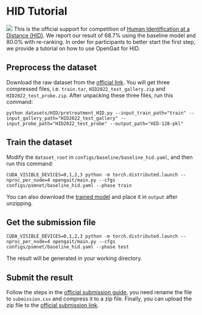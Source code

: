 # HID Tutorial
![](http://hid2022.iapr-tc4.org/wp-content/uploads/sites/7/2022/03/%E5%9B%BE%E7%89%871-2.png)
This is the official support for competition of [Human Identification at a Distance (HID)](http://hid2022.iapr-tc4.org/). We report our result of 68.7% using the baseline model and 80.0% with re-ranking. In order for participants to better start the first step, we provide a tutorial on how to use OpenGait for HID.

## Preprocess the dataset
Download the raw dataset from the [official link](http://hid2022.iapr-tc4.org/). You will get three compressed files, i.e. `train.tar`, `HID2022_test_gallery.zip` and `HID2022_test_probe.zip`.
After unpacking these three files, run this command:
```shell
python datasets/HID/pretreatment_HID.py --input_train_path="train" --input_gallery_path="HID2022_test_gallery" --input_probe_path="HID2022_test_probe" --output_path="HID-128-pkl" 
```

## Train the dataset
Modify the `dataset_root` in `configs/baseline/baseline_hid.yaml`, and then run this command:
```shell
CUDA_VISIBLE_DEVICES=0,1,2,3 python -m torch.distributed.launch --nproc_per_node=4 opengait/main.py --cfgs configs/psmnet/baseline_hid.yaml --phase train
```
You can also download the [trained model](https://github.com/ShiqiYu/OpenGait/releases/download/v1.1/pretrained_hid_model.zip) and place it in `output` after unzipping.

## Get the submission file
```shell
CUDA_VISIBLE_DEVICES=0,1,2,3 python -m torch.distributed.launch --nproc_per_node=4 opengait/main.py --cfgs configs/psmnet/baseline_hid.yaml --phase test
```
The result will be generated in your working directory.

## Submit the result
Follow the steps in the [official submission guide](https://codalab.lisn.upsaclay.fr/competitions/2542#participate), you need rename the file to `submission.csv` and compress it to a zip file. Finally, you can upload the zip file to the [official submission link](https://codalab.lisn.upsaclay.fr/competitions/2542#participate-submit_results).